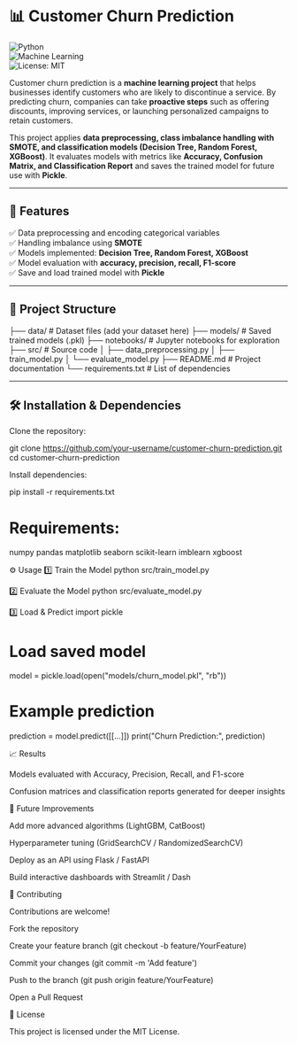 # 📊 Customer Churn Prediction  

![Python](https://img.shields.io/badge/Python-3.9%2B-blue)  
![Machine Learning](https://img.shields.io/badge/Machine%20Learning-ScikitLearn%2C%20XGBoost-orange)  
![License: MIT](https://img.shields.io/badge/License-MIT-green.svg)  

Customer churn prediction is a **machine learning project** that helps businesses identify customers who are likely to discontinue a service. By predicting churn, companies can take **proactive steps** such as offering discounts, improving services, or launching personalized campaigns to retain customers.  

This project applies **data preprocessing, class imbalance handling with SMOTE, and classification models (Decision Tree, Random Forest, XGBoost)**. It evaluates models with metrics like **Accuracy, Confusion Matrix, and Classification Report** and saves the trained model for future use with **Pickle**.  

---

## 🚀 Features
✅ Data preprocessing and encoding categorical variables  
✅ Handling imbalance using **SMOTE**  
✅ Models implemented: **Decision Tree, Random Forest, XGBoost**  
✅ Model evaluation with **accuracy, precision, recall, F1-score**  
✅ Save and load trained model with **Pickle**  

---

## 📂 Project Structure

├── data/ # Dataset files (add your dataset here)
├── models/ # Saved trained models (.pkl)
├── notebooks/ # Jupyter notebooks for exploration
├── src/ # Source code
│ ├── data_preprocessing.py
│ ├── train_model.py
│ └── evaluate_model.py
├── README.md # Project documentation
└── requirements.txt # List of dependencies


---

## 🛠️ Installation & Dependencies

Clone the repository:

git clone https://github.com/your-username/customer-churn-prediction.git
cd customer-churn-prediction

Install dependencies:

pip install -r requirements.txt

# Requirements:
numpy
pandas
matplotlib
seaborn
scikit-learn
imblearn
xgboost

⚙️ Usage
1️⃣ Train the Model
python src/train_model.py

2️⃣ Evaluate the Model
python src/evaluate_model.py

3️⃣ Load & Predict
import pickle

# Load saved model
model = pickle.load(open("models/churn_model.pkl", "rb"))

# Example prediction
prediction = model.predict([[...]])
print("Churn Prediction:", prediction)

📈 Results

Models evaluated with Accuracy, Precision, Recall, and F1-score

Confusion matrices and classification reports generated for deeper insights

🔮 Future Improvements

Add more advanced algorithms (LightGBM, CatBoost)

Hyperparameter tuning (GridSearchCV / RandomizedSearchCV)

Deploy as an API using Flask / FastAPI

Build interactive dashboards with Streamlit / Dash

🤝 Contributing

Contributions are welcome!

Fork the repository

Create your feature branch (git checkout -b feature/YourFeature)

Commit your changes (git commit -m 'Add feature')

Push to the branch (git push origin feature/YourFeature)

Open a Pull Request

📜 License

This project is licensed under the MIT License.
